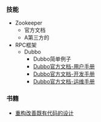 ### 技能
* Zookeeper
  * 官方文档
  * A第三方的
* RPC框架
  * Dubbo
    * Dubbo简单例子
    * [Dubbo官方文档-用户手册](http://dubbo.apache.org/books/dubbo-user-book/)
    * [Dubbo官方文档-开发手册](http://dubbo.apache.org/books/dubbo-dev-book/)
    * [Dubbo官方文档-运维手册](http://dubbo.apache.org/books/dubbo-admin-book/)
### 书籍
 * [重构改善既有代码的设计](http://1475340.ch1.data.tv002.com:443/down/05090f3c4c7d01ae6cabb7507da75ae0-32500772/%E9%87%8D%E6%9E%84_%E6%94%B9%E5%96%84%E6%97%A2%E6%9C%89%E4%BB%A3%E7%A0%81%E7%9A%84%E8%AE%BE%E8%AE%A1%5B%E9%AB%98%E6%B8%85%E7%89%88%5D.pdf?cts=f-D218A108A153A18Fe0c5a&ctp=218A108A153A18&ctt=1534272448&limit=1&spd=85000&ctk=a9f43c32e80d14dfc7e746562e88582b&chk=05090f3c4c7d01ae6cabb7507da75ae0-32500772&mtd=1)
